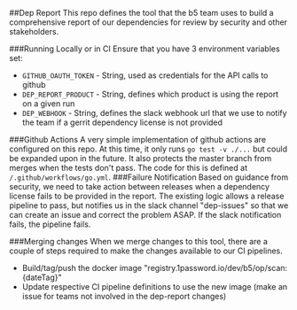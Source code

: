 ##Dep Report
This repo defines the tool that the b5 team uses to build a comprehensive report of our dependencies for review by security and other stakeholders.

###Running Locally or in CI
Ensure that you have 3 environment variables set:
 - `GITHUB_OAUTH_TOKEN` - String, used as credentials for the API calls to github
 - `DEP_REPORT_PRODUCT` - String, defines which product is using the report on a given run
 - `DEP_WEBHOOK` - String, defines the slack webhook url that we use to notify the team if a gerrit dependency license is not provided 
 
###Github Actions
A very simple implementation of github actions are configured on this repo. At this time, it only runs `go test -v ./...` but could be expanded upon in the future. It also protects the master branch from merges when the tests don't pass.
The code for this is defined at `/.github/workflows/go.yml`.
###Failure Notification
Based on guidance from security, we need to take action between releases when a dependency license fails to be provided in the report.
The existing logic allows a release pipeline to pass, but notifies us in the slack channel "dep-issues" so that we can create an issue and correct the problem ASAP.
If the slack notification fails, the pipeline fails.
 
###Merging changes
When we merge changes to this tool, there are a couple of steps required to make the changes available to our CI pipelines.
- Build/tag/push the docker image "registry.1password.io/dev/b5/op/scan:{dateTag}"
- Update respective CI pipeline definitions to use the new image (make an issue for teams not involved in the dep-report changes)
